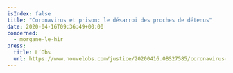 ```yaml
---
isIndex: false
title: "Coronavirus et prison: le désarroi des proches de détenus"
date: 2020-04-16T09:36:49+00:00
concerned:
  - morgane-le-hir
press:
  title: L‘Obs
  url: https://www.nouvelobs.com/justice/20200416.OBS27585/coronavirus-et-prison-le-desarroi-des-proches-de-detenus.html
---
```

